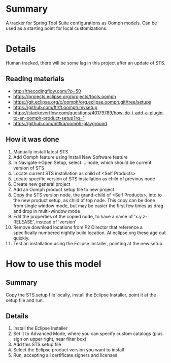 # Summary

A tracker for Spring Tool Suite configurations as Oomph models.  Can be used as a starting point for local customizations.

# Details

Human tracked, there will be some lag in this project after an update of STS.

## Reading materials
- http://thecodingflow.com/?p=50
- https://projects.eclipse.org/projects/tools.oomph
- https://git.eclipse.org/c/oomph/org.eclipse.oomph.git/tree/setups
- https://github.com/ftl/ft.oomph.mysetup
- https://stackoverflow.com/questions/40179789/how-do-i-add-a-plugin-to-an-oomph-product-setup?rq=1
- https://github.com/nittka/oomph-playground

## How it was done

1. Manually install latest STS
1. Add Oomph feature using Install New Software feature
1. In Navigate->Open Setup, select <Self Products>... node, which should be current version of STS
1. Locate current STS installation as child of \<Self Products\>
1. Locate specific version of STS installation as child of previous node
1. Create new general project
1. Add an Oomph product setup file to new project
1. Copy the STS version node, the grand-child of \<Self Products\>, into to the new product setup, as child of top node.  This copy can be done from single window mode, but may be easier the first few times as drag and drop in multi-window mode
1. Edit the properties of the copied node, to have a name of 'x.y.z-RELEASE', instead of 'version' 
1. Remove download locations from P2 Director that reference a specifically numbered nightly build location.  At eclipse.org these age out quickly.
1. Test an installation using the Eclipse Installer, pointing at the new setup 

# How to use this model

## Summary

Copy the STS.setup file locally, install the Eclipse Installer, point it at the setup file and run.

## Details

1. Install the Eclipse Installer
1. Set it to Advanced Mode, where you can specify custom catalogs (plus sign on upper right, near filter box)
1. Add this STS.setup file
1. Select the Eclipse product version you want to install
1. Run, accepting all certificate signers and licenses
